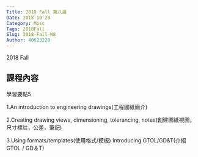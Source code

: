 ```yaml
---
Title: 2018 Fall 第八週
Date: 2018-10-29
Category: Misc
Tags: 2018Fall
Slug: 2018-Fall-W8
Author: 40623220
---
```


2018 Fall 

<!-- PELICAN_END_SUMMARY -->

課程內容
----
學習要點5

1.An introduction to engineering drawings(工程圖紙簡介)

2.Creating drawing views, dimensioning, tolerancing, notes(創建圖紙視圖，尺寸標註，公差，筆記)

3.Using formats/templates(使用格式/模板)
Introducing GTOL/GD&T(介紹GTOL / GD＆T)


